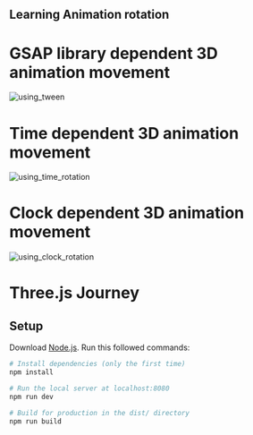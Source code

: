 ## Learning Animation rotation



# GSAP library dependent 3D animation movement
![using_tween](https://user-images.githubusercontent.com/95829904/188858430-dd3243c0-304d-4648-b652-0b07d0485bf2.gif)

# Time dependent 3D animation movement
![using_time_rotation](https://user-images.githubusercontent.com/95829904/188859019-be813e33-3205-4f4d-8fb2-b2895f5a08b8.gif)

# Clock dependent 3D animation movement
![using_clock_rotation](https://user-images.githubusercontent.com/95829904/188859121-82256305-8d33-4b4b-b2a0-4d33d794f9c3.gif)


# Three.js Journey

## Setup
Download [Node.js](https://nodejs.org/en/download/).
Run this followed commands:

``` bash
# Install dependencies (only the first time)
npm install

# Run the local server at localhost:8080
npm run dev

# Build for production in the dist/ directory
npm run build
```
